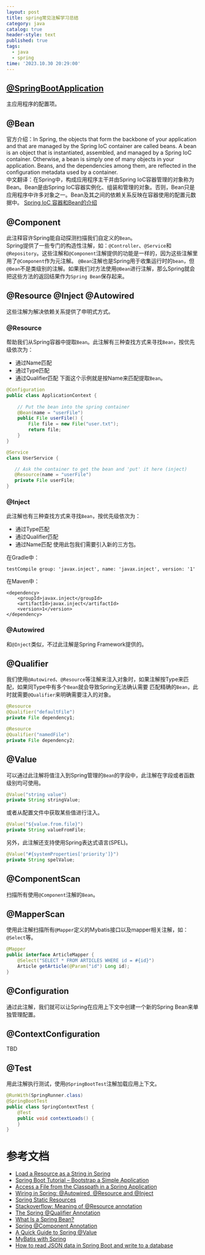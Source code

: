 ```yaml
---
layout: post
title: spring常见注解学习总结
category: java
catalog: true
header-style: text
published: true
tags:
  - java
  - spring
time: '2023.10.30 20:29:00'
---
```

## [@SpringBootApplication](https://docs.spring.io/spring-boot/docs/2.0.x/reference/html/using-boot-using-springbootapplication-annotation.html)
主应用程序的配置项。

## @Bean
官方介绍：In Spring, the objects that form the backbone of your application and that are managed by the Spring IoC container are called beans. A bean is an object that is instantiated, assembled, and managed by a Spring IoC container. Otherwise, a bean is simply one of many objects in your application. Beans, and the dependencies among them, are reflected in the configuration metadata used by a container.  
中文翻译：在Spring中，构成应用程序主干并由Spring IoC容器管理的对象称为Bean。Bean是由Spring IoC容器实例化、组装和管理的对象。否则，Bean只是应用程序中许多对象之一。Bean及其之间的依赖关系反映在容器使用的配置元数据中。
[Spring IoC 容器和Bean的介绍](https://docs.spring.io/spring-framework/reference/core/beans/introduction.html)

## @Component
此注释容许Spring能自动探测扫描我们自定义的`Bean`。  
Spring提供了一些专门的构造性注解，如：`@Controller`、`@Service`和`@Repository`。这些注解和`@Component`注解提供的功能是一样的，因为这些注解里用了`@Component`作为元注解。 
`@Bean`注解也是Spring用于收集运行时的`bean`，但`@Bean`不是类级别的注解。如果我们对方法使用`@Bean`进行注解，那么Spring就会把这些方法的返回结果作为`Spring Bean`保存起来。

## @Resource @Inject @Autowired
这些注解为解决依赖关系提供了申明式方式。

### @Resource
帮助我们从Spring容器中提取`Bean`。此注解有三种查找方式来寻找`Bean`，按优先级依次为：
- 通过Name匹配
- 通过Type匹配
- 通过Qualifier匹配
下面这个示例就是按Name来匹配提取`Bean`。
```java
@Configuration
public class ApplicationContext {
     
    // Put the bean into the spring container
    @Bean(name = "userFile")
    public File userFile() {
        File file = new File("user.txt");
        return file;
    }
}

@Service
class UserService {

   // Ask the container to get the bean and 'put' it here (inject)
   @Resource(name = "userFile")
   private File userFile;
}
```

### @Inject
此注解也有三种查找方式来寻找`Bean`，按优先级依次为：
- 通过Type匹配
- 通过Qualifier匹配
- 通过Name匹配
使用此包我们需要引入新的三方包。   

在Gradle中：
```
testCompile group: 'javax.inject', name: 'javax.inject', version: '1'
```

在Maven中：
```
<dependency>
    <groupId>javax.inject</groupId>
    <artifactId>javax.inject</artifactId>
    <version>1</version>
</dependency>
```

### @Autowired
和`@Inject`类似，不过此注解是Spring Framework提供的。

## @Qualifier
我们使用`@Autowired`、`@Resource`等注解来注入对象时，如果注解按Type来匹配，如果同Type中有多个`Bean`就会导致Spring无法确认需要
匹配精确的`Bean`，此时就需要`@Qualifier`来明确需要注入的对象。
```java
@Resource
@Qualifier("defaultFile")
private File dependency1;

@Resource
@Qualifier("namedFile")
private File dependency2;
```

## @Value
可以通过此注解将值注入到Spring管理的`Bean`的字段中，此注解在字段或者函数级别均可使用。
```java
@Value("string value")
private String stringValue;
```
或者从配置文件中获取某些值进行注入。
```java
@Value("${value.from.file}")
private String valueFromFile;
```
另外，此注解还支持使用Spring表达式语言(SPEL)。
```java
@Value("#{systemProperties['priority']}")
private String spelValue;
```

## @ComponentScan
扫描所有使用`@Component`注解的`Bean`。

## @MapperScan
使用此注解扫描所有`@Mapper`定义的Mybatis接口以及mapper相关注解，如：`@Select`等。
```java
@Mapper
public interface ArticleMapper {
    @Select("SELECT * FROM ARTICLES WHERE id = #{id}")
    Article getArticle(@Param("id") Long id);
}
```

## @Configuration
通过此注解，我们就可以让Spring在应用上下文中创建一个新的Spring Bean来单独管理配置。

## @ContextConfiguration
TBD

## @Test
用此注解执行测试，使用`@SpringBootTest`注解加载应用上下文。
```java
@RunWith(SpringRunner.class)
@SpringBootTest
public class SpringContextTest {
    @Test
    public void contextLoads() {
    }
}
```

# 参考文档
- [Load a Resource as a String in Spring](https://www.baeldung.com/spring-load-resource-as-string)
- [Spring Boot Tutorial – Bootstrap a Simple Application](https://www.baeldung.com/spring-boot-start)
- [Access a File from the Classpath in a Spring Application](https://www.baeldung.com/spring-classpath-file-access)
- [Wiring in Spring: @Autowired, @Resource and @Inject](https://www.baeldung.com/spring-annotations-resource-inject-autowire)
- [Spring Static Resources](https://github.com/eugenp/tutorials/tree/master/spring-static-resources)
- [Stackoverflow: Meaning of @Resource annotation](https://stackoverflow.com/questions/50419330/meaning-of-resource-annotation)
- [The Spring @Qualifier Annotation](https://www.baeldung.com/spring-qualifier-annotation)
- [What Is a Spring Bean?](https://www.baeldung.com/spring-bean)
- [Spring @Component Annotation](https://www.baeldung.com/spring-component-annotation)
- [A Quick Guide to Spring @Value](https://www.baeldung.com/spring-value-annotation)
- [MyBatis with Spring](https://www.baeldung.com/spring-mybatis)
- [How to read JSON data in Spring Boot and write to a database](https://www.danvega.dev/blog/2017/07/05/read-json-data-spring-boot-write-database)
